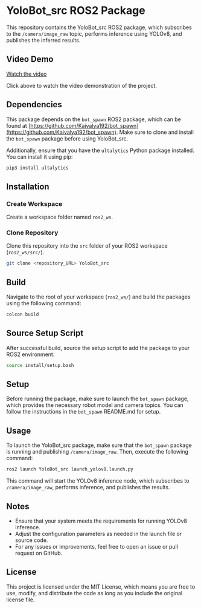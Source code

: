 # YoloBot_src ROS2 Package

This repository contains the YoloBot_src ROS2 package, which subscribes to the `/camera/image_raw` topic, performs inference using YOLOv8, and publishes the inferred results.
## Video Demo

[Watch the video](https://www.youtube.com/watch?v=u3AINTM3tSE)

Click above to watch the video demonstration of the project.
## Dependencies

This package depends on the `bot_spawn` ROS2 package, which can be found at [https://github.com/Kaivalya192/bot_spawn](https://github.com/Kaivalya192/bot_spawn). Make sure to clone and install the `bot_spawn` package before using YoloBot_src.

Additionally, ensure that you have the `ultalytics` Python package installed. You can install it using pip:

```bash
pip3 install ultalytics
```
## Installation

### Create Workspace
Create a workspace folder named `ros2_ws`.

### Clone Repository
Clone this repository into the `src` folder of your ROS2 workspace (`ros2_ws/src/`).

```bash
git clone <repository_URL> YoloBot_src
```
## Build

Navigate to the root of your workspace (`ros2_ws/`) and build the packages using the following command:

```bash
colcon build
```
## Source Setup Script

After successful build, source the setup script to add the package to your ROS2 environment:

```bash
source install/setup.bash
```
## Setup

Before running the package, make sure to launch the `bot_spawn` package, which provides the necessary robot model and camera topics. You can follow the instructions in the `bot_spawn` README.md for setup.

## Usage

To launch the YoloBot_src package, make sure that the `bot_spawn` package is running and publishing `/camera/image_raw`. Then, execute the following command:

```bash
ros2 launch YoloBot_src launch_yolov8.launch.py
```
This command will start the YOLOv8 inference node, which subscribes to `/camera/image_raw`, performs inference, and publishes the results.

## Notes

- Ensure that your system meets the requirements for running YOLOv8 inference.
- Adjust the configuration parameters as needed in the launch file or source code.
- For any issues or improvements, feel free to open an issue or pull request on GitHub.

## License

This project is licensed under the MIT License, which means you are free to use, modify, and distribute the code as long as you include the original license file.
